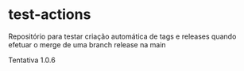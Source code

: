 # test-actions

Repositório para testar criação automática de tags e releases quando efetuar o merge de uma branch release na main

Tentativa 1.0.6
